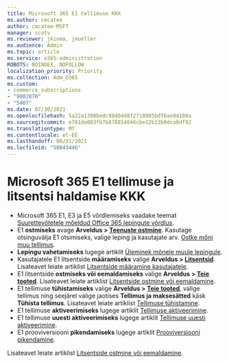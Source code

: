 ```yaml
---
title: Microsoft 365 E1 tellimuse KKK
ms.author: cmcatee
author: cmcatee-MSFT
manager: scotv
ms.reviewer: jkinma, jmueller
ms.audience: Admin
ms.topic: article
ms.service: o365-administration
ROBOTS: NOINDEX, NOFOLLOW
localization_priority: Priority
ms.collection: Adm_O365
ms.custom:
- commerce_subscriptions
- "9002870"
- "5407"
ms.date: 07/30/2021
ms.openlocfilehash: 5a22a1398bedc98404d8f2f18085bdf6ae94100a
ms.sourcegitcommit: e781da003fb7b878854846cbe12b13b9dca8df92
ms.translationtype: MT
ms.contentlocale: et-EE
ms.lasthandoff: 08/31/2021
ms.locfileid: "58843446"
---
```

# <a name="microsoft-365-e1-subscription-and-license-management-faq"></a>Microsoft 365 E1 tellimuse ja litsentsi haldamise KKK

- Microsoft 365 E1, E3 ja E5 võrdlemiseks vaadake teemat [Suurettevõtetele mõeldud Office 365 lepingute võrdlus](https://www.microsoft.com/microsoft-365/business/compare-more-office-365-for-business-plans).
- E1 **ostmiseks** avage **Arveldus > [Teenuste ostmine](https://go.microsoft.com/fwlink/p/?linkid=868433)**. Kasutage otsinguvälja E1 otsimiseks, valige leping ja kasutajate arv. [Ostke mõni muu tellimus](https://docs.microsoft.com/microsoft-365/commerce/try-or-buy-microsoft-365#buy-a-different-subscription).
- **Lepingu vahetamiseks** lugege artiklit [Üleminek mõnele muule lepingule](https://docs.microsoft.com/microsoft-365/commerce/subscriptions/upgrade-to-different-plan).
- Kasutajatele E1 litsentside **määramiseks** valige **Arveldus > [Litsentsid](https://go.microsoft.com/fwlink/p/?linkid=842264)**. Lisateavet leiate artiklist [Litsentside määramine kasutajatele](https://docs.microsoft.com/microsoft-365/admin/manage/assign-licenses-to-users).
- E1 litsentside **ostmiseks või eemaldamiseks** valige **Arveldus > [Teie tooted](https://go.microsoft.com/fwlink/p/?linkid=842054)**. Lisateavet leiate artiklist [Litsentside ostmine või eemaldamine](https://docs.microsoft.com/microsoft-365/commerce/licenses/buy-licenses).
- E1 tellimuse **tühistamiseks** valige **Arveldus > [Teie tooted](https://go.microsoft.com/fwlink/p/?linkid=842054)**, valige tellimus ning seejärel valige jaotises **Tellimus ja maksesätted** käsk **Tühista tellimus**. Lisateavet leiate artiklist [Tellimuse tühistamine](https://docs.microsoft.com/microsoft-365/commerce/subscriptions/cancel-your-subscription).
- E1 tellimuse **aktiveerimiseks** lugege artiklit [Tellimuse aktiveerimine](https://docs.microsoft.com/alchemyinsights/activate-your-office-365-subscription).
- E1 tellimuse **uuesti aktiveerimiseks** lugege artiklit [Tellimuse uuesti aktiveerimine](https://docs.microsoft.com/alchemyinsights/reactivate-your-subscription).
- E1 prooviversiooni **pikendamiseks** lugege artiklit [Prooviversiooni pikendamine](https://docs.microsoft.com/microsoft-365/commerce/extend-your-trial).

Lisateavet leiate artiklist [Litsentside ostmine või eemaldamine](https://docs.microsoft.com/microsoft-365/commerce/licenses/buy-licenses).